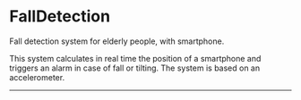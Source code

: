 FallDetection
===================

Fall detection system for elderly people, with smartphone.

This system calculates in real time the position of a smartphone and triggers an alarm in case of fall or tilting.
The system is based on an accelerometer.

--------
